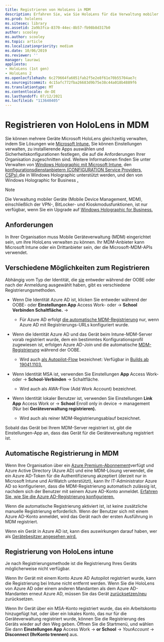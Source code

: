 ```yaml
---
title: Registrieren von HoloLens in MDM
description: Erfahren Sie, wie Sie HoloLens für die Verwaltung mobiler Geräte (Mobile Device Management, MDM) registrieren, um die Verwaltung mehrerer Geräte zu vereinfachen.
ms.prod: hololens
ms.sitesec: library
ms.assetid: 2a9b3fca-8370-44ec-8b57-fb98b8d317b0
author: scooley
ms.author: scooley
ms.topic: article
ms.localizationpriority: medium
ms.date: 10/06/2019
ms.reviewer: ''
manager: laurawi
appliesto:
- HoloLens (1st gen)
- HoloLens 2
ms.openlocfilehash: 6c279664fa6051fab2f5e2e8f61e70b55704ae7c
ms.sourcegitcommit: 4c15afc772fba26683d9b75e38c44a018b4889f6
ms.translationtype: MT
ms.contentlocale: de-DE
ms.lasthandoff: 07/12/2021
ms.locfileid: "113640405"
---
```

# <a name="enroll-hololens-in-mdm"></a>Registrieren von HoloLens in MDM

Sie können mehrere Geräte Microsoft HoloLens gleichzeitig verwalten, indem Sie Lösungen wie [Microsoft Intune.](/intune/windows-holographic-for-business) Sie können Einstellungen verwalten, zu installierende Apps auswählen und Sicherheitskonfigurationen festlegen, die auf die Anforderungen Ihrer Organisation zugeschnitten sind. Weitere Informationen finden Sie unter Verwalten von [Windows Holographic mit Microsoft Intune](/intune/windows-holographic-for-business), den [konfigurationsdienstanbietern (CONFIGURATION Service Providers, CSPs),](https://msdn.microsoft.com/windows/hardware/commercialize/customize/mdm/configuration-service-provider-reference#hololens)die in Windows Holographic unterstützt werden, und den von Windows Holographic for Business [.](https://msdn.microsoft.com/windows/hardware/commercialize/customize/mdm/policy-configuration-service-provider#hololenspolicies)

> [!NOTE]
> Die Verwaltung mobiler Geräte (Mobile Device Management, MDM), einschließlich der VPN-, BitLocker- und Kioskmodusfunktionen, ist nur verfügbar, wenn Sie ein Upgrade auf [Windows Holographic for Business.](hololens1-upgrade-enterprise.md)

## <a name="requirements"></a>Anforderungen

 In Ihrer Organisation muss Mobile Geräteverwaltung (MDM) eingerichtet sein, um ihre HoloLens verwalten zu können. Ihr MDM-Anbieter kann Microsoft Intune oder ein Drittanbieter sein, der die Microsoft-MDM-APIs verwendet.
 
## <a name="different-ways-to-enroll"></a>Verschiedene Möglichkeiten zum Registrieren

Abhängig vom Typ der Identität, die [sie](hololens-identity.md) entweder während der OOBE oder nach der Anmeldung ausgewählt haben, gibt es verschiedene Registrierungsmethoden.

- Wenn Die Identität Azure AD ist, klicken Sie entweder während der OOBE- oder **Einstellungen App** Access Work- oder  ->  **School Verbinden Schaltfläche.**  ->  
    - Für Azure AD erfolgt [die automatische MDM-Registrierung](hololens-enroll-mdm.md#auto-enrollment-in-mdm) nur, wenn Azure AD mit Registrierungs-URLs konfiguriert wurde.
     
- Wenn die Identität Azure AD und das Gerät beim Intune-MDM-Server vorab registriert wurde, dem ein bestimmtes Konfigurationsprofil zugewiesen ist, erfolgen Azure AD-Join und die automatische [MDM-Registrierung](hololens-enroll-mdm.md#auto-enrollment-in-mdm) während der OOBE.
    - Wird auch [als Autopilot-Flow](hololens2-autopilot.md) bezeichnet: Verfügbar in [Builds ab 19041.1103.](hololens-release-notes.md#windows-holographic-version-2004)
    

- Wenn Identität MSA ist, verwenden Sie Einstellungen **App** Access Work- oder  ->  **School-Verbinden**  ->   Schaltfläche.
    - Wird auch als AWA-Flow (Add Work Account) bezeichnet.
- Wenn Identität lokaler Benutzer ist, verwenden Sie Einstellungen **Link App** Access Work or  ->  **School** Enroll only in device  ->  management (Nur bei **Geräteverwaltung registrieren).**
    - Wird auch als reiner MDM-Registrierungsablauf bezeichnet.

Sobald das Gerät bei Ihrem MDM-Server registriert ist, gibt die Einstellungen-App an, dass das Gerät für die Geräteverwaltung registriert ist.

## <a name="auto-enrollment-in-mdm"></a>Automatische Registrierung in MDM

Wenn Ihre Organisation über ein [Azure Premium-Abonnement](https://azure.microsoft.com/overview/)verfügt und Azure Active Directory (Azure AD) und eine MDM-Lösung verwendet, die ein Azure AD-Token für die Authentifizierung akzeptiert (derzeit nur in Microsoft Intune und AirWatch unterstützt), kann Ihr IT-Administrator Azure AD so konfigurieren, dass die MDM-Registrierung automatisch zulässig ist, nachdem sich der Benutzer mit seinem Azure AD-Konto anmeldet. [Erfahren Sie, wie Sie die Azure AD-Registrierung konfigurieren.](/mem/intune/enrollment/windows-enroll#enable-windows-10-automatic-enrollment)

Wenn die automatische Registrierung aktiviert ist, ist keine zusätzliche manuelle Registrierung erforderlich. Wenn der Benutzer sich mit einem Azure AD-Konto anmeldet, wird das Gerät nach der ersten Ausführung in MDM registriert.

Wenn ein Gerät in Azure AD ist, kann dies auswirkungen darauf haben, wer als [Gerätebesitzer angesehen wird.](security-adminless-os.md#device-owner)

## <a name="unenroll-hololens-from-intune"></a>Registrierung von HoloLens intune

Je nach Registrierungsmethode ist die Registrierung Ihres Geräts möglicherweise nicht verfügbar.

Wenn Ihr Gerät mit einem Konto Azure AD Autopilot registriert wurde, kann die Registrierung bei Intune nicht entfernt werden. Wenn Sie die HoloLens von Azure AD oder einem anderen Mandanten als dem Azure AD-Mandanten erneut Azure AD, müssen Sie das Gerät [zurücksetzen/neu](hololens-recovery.md#reset-the-device) zurücksetzen.

Wenn Ihr Gerät über ein MSA-Konto registriert wurde, das ein Arbeitskonto hinzugefügt hat, oder über ein lokales Konto, das nur für die Geräteverwaltung registriert wurde, können Sie die Registrierung des Geräts wieder auf den Weg geben. Öffnen Sie die Startmenü, und wählen Sie dann **Einstellungen App** Access Work  ->  **or School**  ->  *YourAccount*  ->  **Disconnect (IhrKonto trennen)** aus.